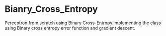 # Bianry_Cross_Entropy
Perceptron from scratch using Binary Cross-Entropy.Implementing the class using Binary cross entropy error function and gradient descent.
